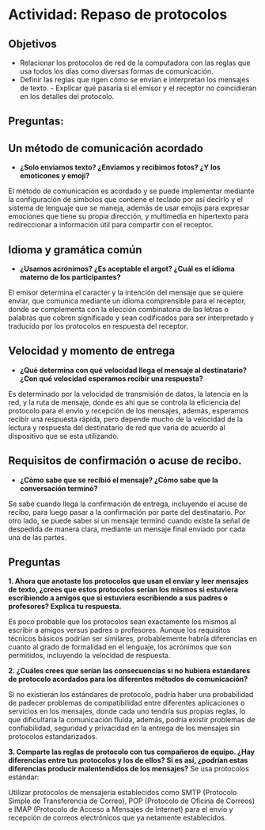 # Actividad: Repaso de protocolos 
## Objetivos 
- Relacionar los protocolos de red de la computadora con las reglas que usa todos los días  como diversas formas de comunicación. 
- Definir las reglas que rigen cómo se envían e interpretan los mensajes de texto. - Explicar qué pasaría si el emisor y el receptor no coincidieran en los detalles del protocolo. 

## Preguntas:
## Un método de comunicación acordado

- **¿Solo enviamos texto? ¿Enviamos y  recibimos fotos? ¿Y los emoticones y emoji?**

El método de comunicación es acordado y se puede implementar mediante la configuración de símbolos que contiene el teclado por así decirlo y el sistema de lenguaje que se maneja, además de usar emojis para expresar emociones que tiene su propia dirección, y multimedia en hipertexto para redireccionar a información útil para compartir con el receptor.

## Idioma y gramática  común

- **¿Usamos acrónimos? ¿Es aceptable  el argot? ¿Cuál es el idioma materno de los participantes?**
  
El emisor determina el caracter y la intención del mensaje que se quiere enviar, que comunica mediante un idioma comprensible para el receptor, donde se complementa con la elección combinatoria de las letras o palabras que cobren significado y sean codificados para ser interpretado y traducido por los protocolos en respuesta del receptor.

## Velocidad y momento  de entrega

- **¿Qué determina con qué velocidad  llega el mensaje al destinatario? ¿Con  qué velocidad esperamos recibir una  respuesta?**

 Es determinado por la velocidad de transmisión de datos, la latencia en la red, y la ruta de mensaje, donde es ahi que se controla la eficiencia del protocolo para el envío y recepción de los mensajes, además, esperamos recibir una respuesta rápida, pero depende mucho de la velocidad de la lectura y respuesta del destinatario de red que varia de acuerdo al dispositivo que se esta utilizando.

## Requisitos de confirmación o acuse  de recibo.

- **¿Cómo sabe que se recibió el mensaje? ¿Cómo sabe que la conversación terminó?**
  
Se sabe cuando llega la confirmación de entrega, incluyendo el acuse de recibo, para luego pasar a la confirmación por parte del destinatario. Por otro lado, se puede saber si un mensaje terminó cuando existe la señal de despedida de manera clara, mediante un mensaje final enviado por cada una de las partes.

## Preguntas 

**1. Ahora que anotaste los protocolos que usan el enviar y leer mensajes de texto, ¿crees que estos  protocolos serían los mismos si estuviera escribiendo a amigos que si estuviera escribiendo a  sus padres o profesores? Explica tu respuesta.**

Es poco probable que los protocolos sean exactamente los mismos al escribir a amigos versus padres o profesores. Aunque los requisitos técnicos básicos podrían ser similares, probablemente habría diferencias en cuanto al grado de formalidad en el lenguaje, los acrónimos que son permitidos, incluyendo la velocidad de respuesta. 

**2. ¿Cuáles crees que serían las consecuencias si no hubiera estándares de protocolo acordados  para los diferentes métodos de comunicación?**

Si no existieran los estándares de protocolo, podría haber una probabilidad de padecer problemas de compatibilidad entre diferentes aplicaciones o servicios en los mensajes, donde cada uno tendría sus propias reglas, lo que dificultaria la comunicación fluida, además, podría existir problemas de confiabilidad, seguridad y privacidad en la entrega de los mensajes sin protocolos estandarizados.

**3. Comparte las reglas de protocolo con tus compañeros de equipo. ¿Hay diferencias entre tus  protocolos y los de ellos? Si es así, ¿podrían estas diferencias producir malentendidos de los  mensajes?**
Se usa protocolos estándar:

Utilizar protocolos de mensajería establecidos como SMTP (Protocolo Simple de Transferencia de Correo), POP (Protocolo de Oficina de Correos) e IMAP (Protocolo de Acceso a Mensajes de Internet) para el envío y recepción de correos electrónicos que ya netamente establecidos.


